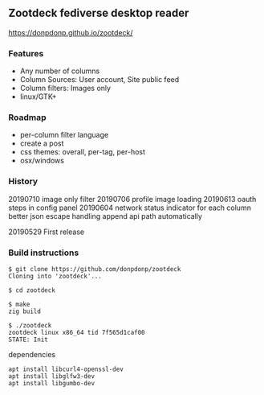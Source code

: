 ## Zootdeck fediverse desktop reader
https://donpdonp.github.io/zootdeck/

### Features
* Any number of columns
* Column Sources: User account, Site public feed
* Column filters: Images only
* linux/GTK+

### Roadmap
* per-column filter language
* create a post
* css themes: overall, per-tag, per-host
* osx/windows

### History
20190710 image only filter
20190706 profile image loading
20190613 oauth steps in config panel
20190604 network status indicator for each column
         better json escape handling
         append api path automatically

20190529 First release


### Build instructions
```
$ git clone https://github.com/donpdonp/zootdeck
Cloning into 'zootdeck'...

$ cd zootdeck

$ make
zig build

$ ./zootdeck
zootdeck linux x86_64 tid 7f565d1caf00
STATE: Init
```

dependencies
```
apt install libcurl4-openssl-dev
apt install libglfw3-dev
apt install libgumbo-dev
```